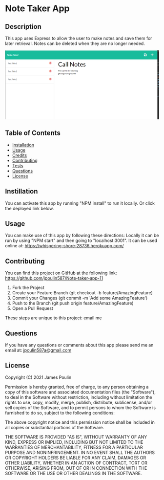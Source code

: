 # Note Taker App

## Description
This app uses Express to allow the user to make notes and save them for later retrieval.  Notes can be deleted when they are no longer needed. 

![note take app.](./Screenshot.png)

## Table of Contents
- [Installation](#installation)
- [Usage](#usage)
- [Credits](#credits)
- [Contributing](#contributing)
- [Tests](#tests)
- [Questions](#questions)
- [License](#license)


## Instillation
You can activate this app by running "NPM install" to run it locally.  Or click the deployed link below.

## Usage
You can make use of this app by following these directions:  Locally it can be run by using "NPM start" and then going to "localhost:3001".  It can be used online at: https://whispering-shore-28736.herokuapp.com/ 

## Contributing
You can find this project on GitHub at the following link:
https://github.com/jpoulin587/Note-taker-app-11

1. Fork the Project
2. Create your Feature Branch (git checkout -b feature/AmazingFeature)
3. Commit your Changes (git commit -m 'Add some AmazingFeature')
4. Push to the Branch (git push origin feature/AmazingFeature)
5. Open a Pull Request

These steps are unique to this project:
email me

## Questions
If you have any questions or comments about this app please send me an email at: jpoulin587a@gmail.com 

## License 
Copyright (C) 2021  James Poulin

Permission is hereby granted, free of charge, to any person obtaining a copy of this software and associated documentation files (the "Software"), to deal in the Software without restriction, including without limitation the rights to use, copy, modify, merge, publish, distribute, sublicense, and/or sell copies of the Software, and to permit persons to whom the Software is furnished to do so, subject to the following conditions:

The above copyright notice and this permission notice shall be included in all copies or substantial portions of the Software.

THE SOFTWARE IS PROVIDED "AS IS", WITHOUT WARRANTY OF ANY KIND, EXPRESS OR IMPLIED, INCLUDING BUT NOT LIMITED TO THE WARRANTIES OF MERCHANTABILITY, FITNESS FOR A PARTICULAR PURPOSE AND NONINFRINGEMENT. IN NO EVENT SHALL THE AUTHORS OR COPYRIGHT HOLDERS BE LIABLE FOR ANY CLAIM, DAMAGES OR OTHER LIABILITY, WHETHER IN AN ACTION OF CONTRACT, TORT OR OTHERWISE, ARISING FROM, OUT OF OR IN CONNECTION WITH THE SOFTWARE OR THE USE OR OTHER DEALINGS IN THE SOFTWARE.


